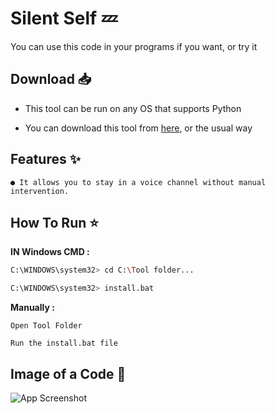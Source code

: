 
# **Silent Self 💤**

You can use this code in your programs if you want, or try it 

## **Download** 📥

- This tool can be run on any OS that supports Python 

- You can download this tool from [here](https://codeload.github.com/Q8G/SilentSelf/zip/refs/heads/main), or the usual way

## **Features** ✨


```
● It allows you to stay in a voice channel without manual intervention.
```
## **How To Run** ⭐


**IN Windows CMD :**
```bash
C:\WINDOWS\system32> cd C:\Tool folder...
```
```bash
C:\WINDOWS\system32> install.bat
```

**Manually :**
```
Open Tool Folder
```
```
Run the install.bat file
```


## **Image of a Code** 📸

![App Screenshot](https://i.postimg.cc/BQKk7jP7/Silent-Self.png)
